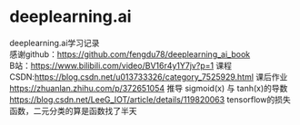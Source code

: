# deeplearning.ai
deeplearning.ai学习记录  
感谢github：https://github.com/fengdu78/deeplearning_ai_book  
B站：https://www.bilibili.com/video/BV16r4y1Y7jv?p=1  课程  
CSDN:https://blog.csdn.net/u013733326/category_7525929.html 课后作业  
https://zhuanlan.zhihu.com/p/372651054 推导 sigmoid(x) 与 tanh(x)的导数  
https://blog.csdn.net/LeeG_IOT/article/details/119820063 tensorflow的损失函数，二元分类的算是函数找了半天





